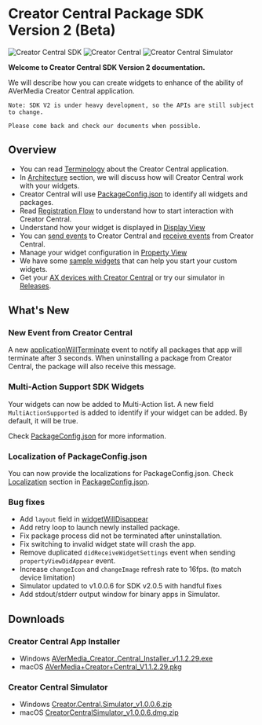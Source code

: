 # Creator Central Package SDK Version 2 (Beta)
![Creator Central SDK](https://img.shields.io/badge/SDK-2.0.5-yellow)
![Creator Central](https://img.shields.io/badge/Creator%20Central-1.1.2.29-orange)
![Creator Central Simulator](https://img.shields.io/badge/Simulator-1.0.0.6-blue)

**Welcome to Creator Central SDK Version 2 documentation.**

We will describe how you can create widgets to enhance of the ability of AVerMedia Creator Central application.

```
Note: SDK V2 is under heavy development, so the APIs are still subject to change.

Please come back and check our documents when possible.
```

## Overview
- You can read [Terminology](https://github.com/AVerMedia-Technologies-Inc/CreatorCentralSDK/wiki/Terminology) about the Creator Central application.
- In [Architecture](https://github.com/AVerMedia-Technologies-Inc/CreatorCentralSDK/wiki/Architecture) section, we will discuss how will Creator Central work with your widgets.
- Creator Central will use [PackageConfig.json](https://github.com/AVerMedia-Technologies-Inc/CreatorCentralSDK/wiki/Package-Configuration) to identify all widgets and packages.
- Read [Registration Flow](https://github.com/AVerMedia-Technologies-Inc/CreatorCentralSDK/wiki/Registration-Flow) to understand how to start interaction with Creator Central.
- Understand how your widget is displayed in [Display View](https://github.com/AVerMedia-Technologies-Inc/CreatorCentralSDK/wiki/Display-View)
- You can [send events](https://github.com/AVerMedia-Technologies-Inc/CreatorCentralSDK/wiki/Send-Events-To-Creator-Central) to Creator Central and [receive events](https://github.com/AVerMedia-Technologies-Inc/CreatorCentralSDK/wiki/Receive-Events-from-Creator-Central) from Creator Central.
- Manage your widget configuration in [Property View](https://github.com/AVerMedia-Technologies-Inc/CreatorCentralSDK/wiki/Property-View)
- We have some [sample widgets](https://github.com/AVerMedia-Technologies-Inc/CreatorCentralSDK/wiki/Samples) that can help you start your custom widgets.
- Get your [AX devices with Creator Central](https://www.avermedia.com/gaming/creatorcentral) or try our simulator in [Releases](https://github.com/AVerMedia-Technologies-Inc/CreatorCentralSDK/releases).

## What's New

### New Event from Creator Central

A new [applicationWillTerminate](https://github.com/AVerMedia-Technologies-Inc/CreatorCentralSDK/wiki/Receive-Events-from-Creator-Central#get-package-settings) event to notify all packages that app will terminate after 3 seconds.
When uninstalling a package from Creator Central, the package will also receive this message.

### Multi-Action Support SDK Widgets

Your widgets can now be added to Multi-Action list.
A new field `MultiActionSupported` is added to identify if your widget can be added. By default, it will be true.

Check [PackageConfig.json](https://github.com/AVerMedia-Technologies-Inc/CreatorCentralSDK/wiki/Package-Configuration) for more information.

### Localization of PackageConfig.json

You can now provide the localizations for PackageConfig.json. Check [Localization](https://github.com/AVerMedia-Technologies-Inc/CreatorCentralSDK/wiki/Package-Configuration#localization) section in [PackageConfig.json](https://github.com/AVerMedia-Technologies-Inc/CreatorCentralSDK/wiki/Package-Configuration).

### Bug fixes

- Add `layout` field in [widgetWillDisappear](https://github.com/AVerMedia-Technologies-Inc/CreatorCentralSDK/wiki/Receive-Events-from-Creator-Central#widget-disappear)
- Add retry loop to launch newly installed package.
- Fix package process did not be terminated after uninstallation.
- Fix switching to invalid widget state will crash the app.
- Remove duplicated `didReceiveWidgetSettings` event when sending `propertyViewDidAppear` event.
- Increase `changeIcon` and `changeImage` refresh rate to 16fps. (to match device limitation)
- Simulator updated to v1.0.0.6 for SDK v2.0.5 with handful fixes
- Add stdout/stderr output window for binary apps in Simulator.

## Downloads
### Creator Central App Installer
- Windows [AVerMedia_Creator_Central_Installer_v1.1.2.29.exe](https://s3.us-west-2.amazonaws.com/storage.avermedia.com/web_release_www/AVerMedia_Creator_Central_Installer_v1.1.2.29_23011015.exe)
- macOS [AVerMedia+Creator+Central_V1.1.2.29.pkg](https://s3.us-west-2.amazonaws.com/storage.avermedia.com/web_release_www/software/AVerMedia+Creator+Central_V1.1.2.29.pkg)
### Creator Central Simulator
- Windows [Creator.Central.Simulator_v1.0.0.6.zip](https://github.com/AVerMedia-Technologies-Inc/CreatorCentralSDK/releases/download/SDK_v2.0.5/Creator.Central.Simulator_v1.0.0.6.zip)
- macOS [CreatorCentralSimulator_v1.0.0.6.dmg.zip](https://github.com/AVerMedia-Technologies-Inc/CreatorCentralSDK/releases/download/SDK_v2.0.5/CreatorCentralSimulator_v1.0.0.6.dmg.zip)

